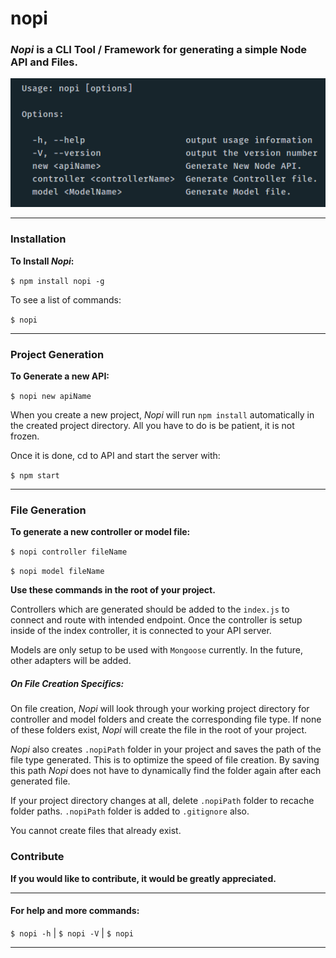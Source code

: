 # nopi
### *Nopi* is a CLI Tool / Framework for generating a simple Node API and Files.

![](screenshot.png)
___
### Installation

<strong>To Install *Nopi*:</strong>

```$ npm install nopi -g```

To see a list of commands:

```$ nopi```
___
### Project Generation

<strong>To Generate a new API:</strong>

```$ nopi new apiName```

When you create a new project, *Nopi* will run ```npm install``` automatically in the created project directory. All you have to do is be patient, it is not frozen.

Once it is done, cd to API and start the server with:

```$ npm start```

___
### File Generation

<strong>To generate a new controller or model file:</strong>

```$ nopi controller fileName```

```$ nopi model fileName```   


<strong>Use these commands in the root of your project.</strong>

Controllers which are generated should be added to the ```index.js``` to connect and route with intended endpoint. Once the controller is setup inside of the index controller, it is connected to your API server.

Models are only setup to be used with ```Mongoose``` currently. In the future, other adapters will be added.

##### <strong>On File Creation Specifics:</strong>

On file creation, *Nopi* will look through your working project directory for controller and model folders and create the corresponding file type. If none of these folders exist, *Nopi* will create the file in the root of your project.

*Nopi* also creates ```.nopiPath``` folder in your project and saves the path of the file type generated. This is to optimize the speed of file creation. By saving this path *Nopi* does not have to dynamically find the folder again after each generated file.

If your project directory changes at all, delete ```.nopiPath``` folder to recache folder paths. ```.nopiPath``` folder is added to ```.gitignore``` also.

You cannot create files that already exist.

### Contribute
<strong>If you would like to contribute, it would be greatly appreciated.</strong>

___
#### <strong>For help and more commands:</strong>

```$ nopi -h``` | ```$ nopi -V``` | ```$ nopi```

___
